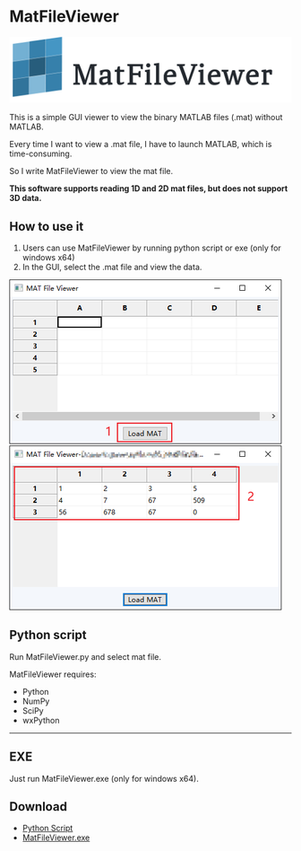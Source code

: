 # MatFileViewer
![](https://github.com/worlddatong/MatFileViewer/blob/main/imgs/3.png)

This is a simple GUI viewer to view the binary MATLAB files (.mat) without MATLAB.

Every time I want to view a .mat file, I have to launch MATLAB, which is time-consuming.

So I write MatFileViewer to view the mat file.

**This software supports reading 1D and 2D mat files, but does not support 3D data.**

## How to use it

1. Users can use MatFileViewer by running python script or exe (only for windows x64)
2. In the GUI, select the .mat file and view the data.

![](https://github.com/worlddatong/MatFileViewer/blob/main/imgs/1.png)
![](https://github.com/worlddatong/MatFileViewer/blob/main/imgs/2.png)

## Python script
Run MatFileViewer.py and select mat file.

MatFileViewer requires:

- Python 
- NumPy 
- SciPy 
- wxPython
--------------------------

## EXE
Just run MatFileViewer.exe (only for windows x64).

## Download
- [Python Script](https://github.com/worlddatong/MatFileViewer/blob/main/Script/MatFileViewer.py)
- [MatFileViewer.exe](https://github.com/worlddatong/MatFileViewer/releases/tag/1.0)
